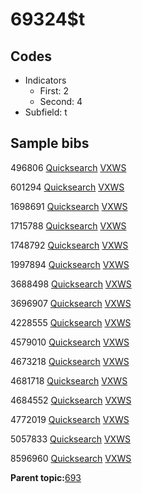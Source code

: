 # 69324$t

## Codes

-   Indicators
    -   First: 2
    -   Second: 4
-   Subfield: t

## Sample bibs

496806 [Quicksearch](https://search.library.yale.edu/catalog/496806) [VXWS](http://prodorbis.library.yale.edu:7014/vxws/GetHoldingsService?bibId=496806)

601294 [Quicksearch](https://search.library.yale.edu/catalog/601294) [VXWS](http://prodorbis.library.yale.edu:7014/vxws/GetHoldingsService?bibId=601294)

1698691 [Quicksearch](https://search.library.yale.edu/catalog/1698691) [VXWS](http://prodorbis.library.yale.edu:7014/vxws/GetHoldingsService?bibId=1698691)

1715788 [Quicksearch](https://search.library.yale.edu/catalog/1715788) [VXWS](http://prodorbis.library.yale.edu:7014/vxws/GetHoldingsService?bibId=1715788)

1748792 [Quicksearch](https://search.library.yale.edu/catalog/1748792) [VXWS](http://prodorbis.library.yale.edu:7014/vxws/GetHoldingsService?bibId=1748792)

1997894 [Quicksearch](https://search.library.yale.edu/catalog/1997894) [VXWS](http://prodorbis.library.yale.edu:7014/vxws/GetHoldingsService?bibId=1997894)

3688498 [Quicksearch](https://search.library.yale.edu/catalog/3688498) [VXWS](http://prodorbis.library.yale.edu:7014/vxws/GetHoldingsService?bibId=3688498)

3696907 [Quicksearch](https://search.library.yale.edu/catalog/3696907) [VXWS](http://prodorbis.library.yale.edu:7014/vxws/GetHoldingsService?bibId=3696907)

4228555 [Quicksearch](https://search.library.yale.edu/catalog/4228555) [VXWS](http://prodorbis.library.yale.edu:7014/vxws/GetHoldingsService?bibId=4228555)

4579010 [Quicksearch](https://search.library.yale.edu/catalog/4579010) [VXWS](http://prodorbis.library.yale.edu:7014/vxws/GetHoldingsService?bibId=4579010)

4673218 [Quicksearch](https://search.library.yale.edu/catalog/4673218) [VXWS](http://prodorbis.library.yale.edu:7014/vxws/GetHoldingsService?bibId=4673218)

4681718 [Quicksearch](https://search.library.yale.edu/catalog/4681718) [VXWS](http://prodorbis.library.yale.edu:7014/vxws/GetHoldingsService?bibId=4681718)

4684552 [Quicksearch](https://search.library.yale.edu/catalog/4684552) [VXWS](http://prodorbis.library.yale.edu:7014/vxws/GetHoldingsService?bibId=4684552)

4772019 [Quicksearch](https://search.library.yale.edu/catalog/4772019) [VXWS](http://prodorbis.library.yale.edu:7014/vxws/GetHoldingsService?bibId=4772019)

5057833 [Quicksearch](https://search.library.yale.edu/catalog/5057833) [VXWS](http://prodorbis.library.yale.edu:7014/vxws/GetHoldingsService?bibId=5057833)

8596960 [Quicksearch](https://search.library.yale.edu/catalog/8596960) [VXWS](http://prodorbis.library.yale.edu:7014/vxws/GetHoldingsService?bibId=8596960)

**Parent topic:**[693](../../tags/693/693.md)

